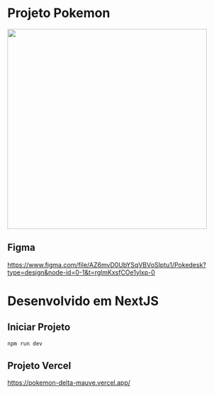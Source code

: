# Projeto Pokemon

<img height="450" src="https://rafaelferreira99.vercel.app/_next/image?url=%2F_next%2Fstatic%2Fmedia%2Fthumb_pokemon.3bba4ece.png&w=3840&q=75" />

## Figma
https://www.figma.com/file/AZ6mvD0UbYSqVBVoSIptu1/Pokedesk?type=design&node-id=0-1&t=rglmKxsfCOe1ylxp-0

# Desenvolvido em NextJS

## Iniciar Projeto

```bash
npm run dev
```

## Projeto Vercel
https://pokemon-delta-mauve.vercel.app/
